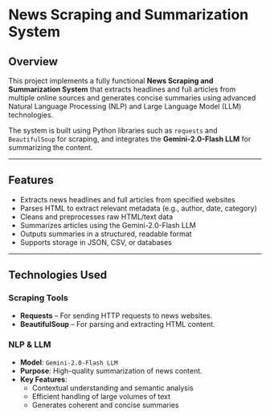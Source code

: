 # News Scraping and Summarization System

## Overview

This project implements a fully functional **News Scraping and Summarization System** that extracts headlines and full articles from multiple online sources and generates concise summaries using advanced Natural Language Processing (NLP) and Large Language Model (LLM) technologies.

The system is built using Python libraries such as `requests` and `BeautifulSoup` for scraping, and integrates the **Gemini-2.0-Flash LLM** for summarizing the content.

---

## Features

- Extracts news headlines and full articles from specified websites
- Parses HTML to extract relevant metadata (e.g., author, date, category)
- Cleans and preprocesses raw HTML/text data
- Summarizes articles using the Gemini-2.0-Flash LLM
- Outputs summaries in a structured, readable format
- Supports storage in JSON, CSV, or databases

---

## Technologies Used

### Scraping Tools
- **Requests** – For sending HTTP requests to news websites.
- **BeautifulSoup** – For parsing and extracting HTML content.

### NLP & LLM
- **Model**: `Gemini-2.0-Flash LLM`
- **Purpose**: High-quality summarization of news content.
- **Key Features**:
  - Contextual understanding and semantic analysis
  - Efficient handling of large volumes of text
  - Generates coherent and concise summaries



